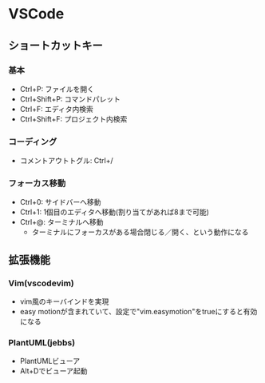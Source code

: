 # VSCode
## ショートカットキー
### 基本
- Ctrl+P: ファイルを開く
- Ctrl+Shift+P: コマンドパレット
- Ctrl+F: エディタ内検索
- Ctrl+Shift+F: プロジェクト内検索

### コーディング
- コメントアウトトグル: Ctrl+/

### フォーカス移動
- Ctrl+0: サイドバーへ移動
- Ctrl+1: 1個目のエディタへ移動(割り当てがあれば8まで可能)
- Ctrl+@: ターミナルへ移動
    - ターミナルにフォーカスがある場合閉じる／開く、という動作になる

## 拡張機能
### Vim(vscodevim)
- vim風のキーバインドを実現
- easy motionが含まれていて、設定で"vim.easymotion"をtrueにすると有効になる

### PlantUML(jebbs)
- PlantUMLビューア
- Alt+Dでビューア起動
